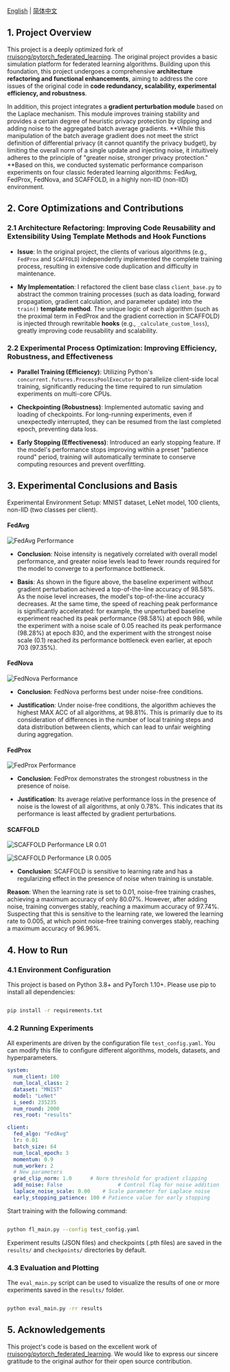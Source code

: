 [English](README.md) | [简体中文](README.zh-CN.md)
## 1. Project Overview
This project is a deeply optimized fork of [rruisong/pytorch_federated_learning](https://github.com/rruisong/pytorch_federated_learning).
The original project provides a basic simulation platform for federated learning algorithms. Building upon this foundation, this project undergoes a comprehensive **architecture refactoring and functional enhancements**, aiming to address the core issues of the original code in **code redundancy, scalability, experimental efficiency, and robustness**.

In addition, this project integrates a **gradient perturbation module** based on the Laplace mechanism. This module improves training stability and provides a certain degree of heuristic privacy protection by clipping and adding noise to the aggregated batch average gradients. **While this manipulation of the batch average gradient does not meet the strict definition of differential privacy (it cannot quantify the privacy budget), by limiting the overall norm of a single update and injecting noise, it intuitively adheres to the principle of "greater noise, stronger privacy protection." **Based on this, we conducted systematic performance comparison experiments on four classic federated learning algorithms: FedAvg, FedProx, FedNova, and SCAFFOLD, in a highly non-IID (non-IID) environment.

## 2. Core Optimizations and Contributions

### 2.1 Architecture Refactoring: Improving Code Reusability and Extensibility Using Template Methods and Hook Functions

* **Issue**: In the original project, the clients of various algorithms (e.g., `FedProx` and `SCAFFOLD`) independently implemented the complete training process, resulting in extensive code duplication and difficulty in maintenance.

* **My Implementation**: I refactored the client base class `client_base.py` to abstract the common training processes (such as data loading, forward propagation, gradient calculation, and parameter update) into the `train()` **template method**. The unique logic of each algorithm (such as the proximal term in FedProx and the gradient correction in SCAFFOLD) is injected through rewritable **hooks** (e.g., `_calculate_custom_loss`), greatly improving code reusability and scalability.

### 2.2 Experimental Process Optimization: Improving Efficiency, Robustness, and Effectiveness

* **Parallel Training (Efficiency)**: Utilizing Python's `concurrent.futures.ProcessPoolExecutor` to parallelize client-side local training, significantly reducing the time required to run simulation experiments on multi-core CPUs.

* **Checkpointing (Robustness)**: Implemented automatic saving and loading of checkpoints. For long-running experiments, even if unexpectedly interrupted, they can be resumed from the last completed epoch, preventing data loss.

* **Early Stopping (Effectiveness)**: Introduced an early stopping feature. If the model's performance stops improving within a preset "patience round" period, training will automatically terminate to conserve computing resources and prevent overfitting.

## 3. Experimental Conclusions and Basis

Experimental Environment Setup: MNIST dataset, LeNet model, 100 clients, non-IID (two classes per client).

#### FedAvg

![FedAvg Performance](figures/FedAvg.png)

* **Conclusion**: Noise intensity is negatively correlated with overall model performance, and greater noise levels lead to fewer rounds required for the model to converge to a performance bottleneck.

* **Basis**: As shown in the figure above, the baseline experiment without gradient perturbation achieved a top-of-the-line accuracy of 98.58%. As the noise level increases, the model's top-of-the-line accuracy decreases. At the same time, the speed of reaching peak performance is significantly accelerated: for example, the unperturbed baseline experiment reached its peak performance (98.58%) at epoch 986, while the experiment with a noise scale of 0.05 reached its peak performance (98.28%) at epoch 830, and the experiment with the strongest noise scale (0.1) reached its performance bottleneck even earlier, at epoch 703 (97.35%).

#### FedNova

![FedNova Performance](figures/FedNova.png)

* **Conclusion**: FedNova performs best under noise-free conditions.

* **Justification**: Under noise-free conditions, the algorithm achieves the highest MAX ACC of all algorithms, at 98.81%. This is primarily due to its consideration of differences in the number of local training steps and data distribution between clients, which can lead to unfair weighting during aggregation.

#### FedProx

![FedProx Performance](figures/FedProx.png)

* **Conclusion**: FedProx demonstrates the strongest robustness in the presence of noise.

* **Justification**: Its average relative performance loss in the presence of noise is the lowest of all algorithms, at only 0.78%. This indicates that its performance is least affected by gradient perturbations.

#### SCAFFOLD

![SCAFFOLD Performance LR 0.01](figures/SCAFFOLD_lr_0.01.png)

![SCAFFOLD Performance LR 0.005](figures/SCAFFOLD_lr_0.005.png)

* **Conclusion**: SCAFFOLD is sensitive to learning rate and has a regularizing effect in the presence of noise when training is unstable.

**Reason**: When the learning rate is set to 0.01, noise-free training crashes, achieving a maximum accuracy of only 80.07%. However, after adding noise, training converges stably, reaching a maximum accuracy of 97.74%. Suspecting that this is sensitive to the learning rate, we lowered the learning rate to 0.005, at which point noise-free training converges stably, reaching a maximum accuracy of 96.96%.

## 4. How to Run

### 4.1 Environment Configuration

This project is based on Python 3.8+ and PyTorch 1.10+. Please use pip to install all dependencies:

```bash

pip install -r requirements.txt

````

### 4.2 Running Experiments

All experiments are driven by the configuration file `test_config.yaml`. You can modify this file to configure different algorithms, models, datasets, and hyperparameters.

```yaml
system:
  num_client: 100
  num_local_class: 2
  dataset: "MNIST"
  model: "LeNet"
  i_seed: 235235
  num_round: 2000
  res_root: "results"

client:
  fed_algo: "FedAvg"
  lr: 0.01
  batch_size: 64
  num_local_epoch: 3
  momentum: 0.9
  num_worker: 2
  # New parameters
  grad_clip_norm: 1.0      # Norm threshold for gradient clipping
  add_noise: False                  # Control flag for noise addition
  laplace_noise_scale: 0.00    # Scale parameter for Laplace noise
  early_stopping_patience: 100 # Patience value for early stopping
```

Start training with the following command:

```bash

python fl_main.py --config test_config.yaml

```

Experiment results (JSON files) and checkpoints (.pth files) are saved in the `results/` and `checkpoints/` directories by default.

### 4.3 Evaluation and Plotting

The `eval_main.py` script can be used to visualize the results of one or more experiments saved in the `results/` folder.

```bash

python eval_main.py -rr results

```

## 5\. Acknowledgements

This project's code is based on the excellent work of [rruisong/pytorch_federated_learning](https://github.com/rruisong/pytorch_federated_learning). We would like to express our sincere gratitude to the original author for their open source contribution.
